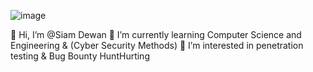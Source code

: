 ![image](https://github.com/user-attachments/assets/b138d4af-67bb-4392-882b-e90f13e37e8e)



👋 Hi, I’m @Siam Dewan
🌱 I’m currently learning Computer Science and Engineering & (Cyber Security Methods)
👀 I’m interested in penetration testing & Bug Bounty HuntHurting 
